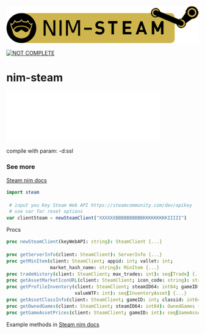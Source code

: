 [![nim-steam](https://raw.githubusercontent.com/levshx/nim-steam/main/resources/nim-steam.png)](https://github.com/levshx/nim-steam)

[![NOT COMPLETE](https://img.shields.io/static/v1?label=Attention&message=Project%20in%20development&color=red)](https://github.com/levshx/nim-steam)

# nim-steam 

[![nim-steam](https://raw.githubusercontent.com/levshx/nim-steam/main/resources/icons.png)](https://github.com/levshx/nim-steam)

compile with param: -d:ssl

### See more
[Steam nim docs](https://levshx.github.io/nim-doc/steam/steam.html)

```nim
import steam 

 # input you Key Steam Web API https://steamcommunity.com/dev/apikey
 # use var for reset options
var clientSteam = newSteamClient("XXXXXXBBBBBBBBBBKKKKKKKKKIIIII") 

```

Procs
```nim
proc newSteamClient(keyWebAPI: string): SteamClient {...}

proc getServerInfo(client: SteamClient): ServerInfo {...}
proc getMinItem(client: SteamClient; appid: int; vallet: int;
                market_hash_name: string): MinItem {...}
proc tradeHistory(client: SteamClient; max_trades: int): seq[Trade] {...}
proc getAssetMarketIconURL(client: SteamClient; icon_code: string): string {...}
proc getProfileInventory(client: SteamClient; steamID64: int64; gameID: int;
                         valueWTF: int): seq[InventoryAsset] {...}
proc getAssetClassInfo(client: SteamClient; gameID: int; classid: int64): AssetClassInfo {...}
proc getOwnedGames(client: SteamClient; steamID64: int64): OwnedGames {...}
proc getGameAssetPrices(client: SteamClient; gameID: int): seq[GameAssetPrice] {...}
```
Example methods in [Steam nim docs](https://levshx.github.io/nim-doc/steam/steam.html)
